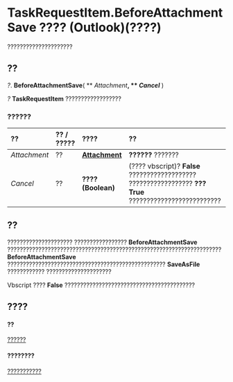 
# TaskRequestItem.BeforeAttachmentSave ???? (Outlook)(????)

?????????????????????


## ??

 _?_. **BeforeAttachmentSave**( ** _Attachment_**, ** _Cancel_** )

 _?_ **TaskRequestItem** ??????????????????


### ??????



|**??**|**?? / ?????**|**????**|**??**|
|:-----|:-----|:-----|:-----|
| _Attachment_|??|**[Attachment](3e11582b-ac90-0948-bc37-506570bb287b.md)**|**??????** ???????|
| _Cancel_|??|**???? (Boolean)**|(???? vbscript)? **False** ??????????????????? ?????????????????? **??? True** ??????????????????????????|

## ??

????????????????????? ????????????????? **BeforeAttachmentSave** ????????????????????????????????????????????????????????????????????? **BeforeAttachmentSave** ??????????????????????????????????????????????????? **SaveAsFile** ???????????? ?????????????????????

Vbscript ????  **False** ??????????????????????????????????????????


## ????


#### ??


[??????](2908a28a-634c-e786-aa53-f3e32038b727.md)
#### ????????


[???????????](http://msdn.microsoft.com/library/d43114ee-be91-ff02-3424-525da2cf3a50%28Office.15%29.aspx)